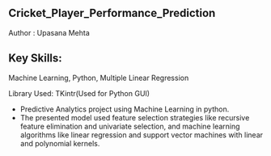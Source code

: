 ## Cricket_Player_Performance_Prediction
Author : Upasana Mehta

## Key Skills: 
Machine Learning, Python, Multiple Linear Regression

Library Used: TKintr(Used for Python GUI)

- Predictive Analytics project using Machine Learning in python.
- The presented model used feature selection strategies like recursive feature elimination and univariate selection, and machine
learning algorithms like linear regression and support vector machines with linear and polynomial kernels.
